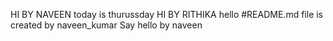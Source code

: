 HI BY NAVEEN
today is thurussday
HI BY RITHIKA
hello
#README.md file is created by naveen_kumar
Say hello by naveen
